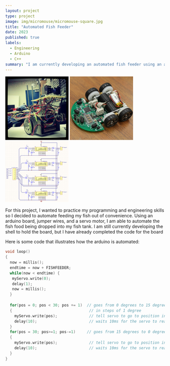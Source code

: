 ```yaml
---
layout: project
type: project
image: img/micromouse/micromouse-square.jpg
title: "Automated Fish Feeder"
date: 2023
published: true
labels:
  - Engineering
  - Arduino
  - C++
summary: "I am currently developing an automated fish feeder using an arduino board."
---
```


<div class="text-center p-4">
  <img width="200px" src="../img/micromouse/micromouse-robot.png" class="img-thumbnail" >
  <img width="200px" src="../img/micromouse/micromouse-robot-2.jpg" class="img-thumbnail" >
  <img width="200px" src="../img/micromouse/micromouse-circuit.png" class="img-thumbnail" >
</div>

For this project, I wanted to practice my programming and engineering skills so I decided to automate feeding my fish out of convenience. Using an arduino board, jumper wires, and a servo motor, I am able to automate the fish food being dropped into my fish tank. I am still currently developing the shell to hold the board, but I have already completed the code for the board

Here is some code that illustrates how the arduino is automated:

```cpp
void loop() 
{ 
  now = millis();
  endtime = now + FISHFEEDER;
  while(now < endtime) {
   myServo.write(0);
   delay(1);
   now = millis();   
  }
  
  for(pos = 0; pos < 30; pos += 1)  // goes from 0 degrees to 15 degrees 
  {                                  // in steps of 1 degree 
    myServo.write(pos);              // tell servo to go to position in variable 'pos' 
    delay(10);                       // waits 10ms for the servo to reach the position 
  } 
  for(pos = 30; pos>=1; pos-=1)     // goes from 15 degrees to 0 degrees 
  {                                
    myServo.write(pos);              // tell servo to go to position in variable 'pos' 
    delay(10);                       // waits 10ms for the servo to reach the position 
  } 
}
```
